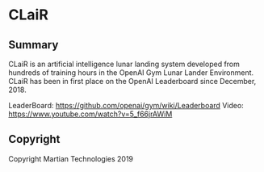 # CLaiR

Summary
---
CLaiR is an artificial intelligence lunar landing system developed from hundreds of training hours in the OpenAI Gym Lunar Lander Environment. CLaiR has been in first place on the OpenAI Leaderboard since December, 2018. 

LeaderBoard: https://github.com/openai/gym/wiki/Leaderboard
Video: https://www.youtube.com/watch?v=5_f66jrAWiM

Copyright
---
Copyright Martian Technologies 2019
